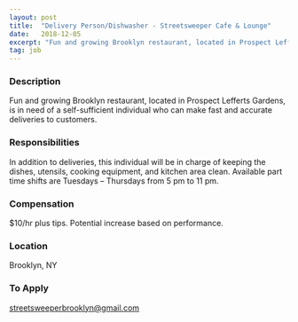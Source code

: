 ```yaml
---
layout: post
title:  "Delivery Person/Dishwasher - Streetsweeper Cafe & Lounge"
date:   2018-12-05
excerpt: "Fun and growing Brooklyn restaurant, located in Prospect Lefferts Gardens, is in need of a self-sufficient individual who can make fast and accurate deliveries to customers. "
tag: job
---
```


### Description   

Fun and growing Brooklyn restaurant, located in Prospect Lefferts Gardens, is in need of a self-sufficient individual who can make fast and accurate deliveries to customers. 


### Responsibilities   

In addition to deliveries, this individual will be in charge of keeping the dishes, utensils, cooking equipment, and kitchen area clean. Available part time shifts are Tuesdays – Thursdays from 5 pm to 11 pm.




### Compensation   

$10/hr plus tips. Potential increase based on performance.


### Location   

Brooklyn, NY




### To Apply   

streetsweeperbrooklyn@gmail.com






